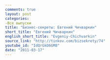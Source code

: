```yaml
---
comments: true
layout: post
categories:
-Все выпуски
title: "Бизнес-секреты: Евгений Чичваркин"
short_title: "Евгений Чичваркин"
english_short_title: "Evgeniy-Chichvarkin"
source_link: "http://tinkov.com/bizsekrety/74"
youtube_id: "IdQrGkO6GM8"
date: "2011-03-17"
---
```



